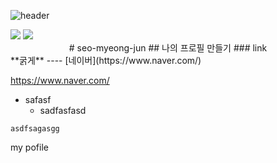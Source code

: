 ![header](https://capsule-render.vercel.app/api?type=slice&color=gradient&text=%20welcom%20%20&height=200&fontSize=100)

<img src="https://img.shields.io/badge/java-007396?style=for-the-badge&logo=java&logoColor=white"> 
<img src="https://i.namu.wiki/i/gZr0iiA5wsH6EaC58u-t6LBQmx-pxU2ejJHUP4-nd9pvsk-RyVWqZBQ5l_OGH3jSAG_ZvNsbAYfgZyGRpS_9uA.webp">

<div align=center>
# seo-myeong-jun
## 나의 프로필 만들기
### link
</div>
**굵게**
----
[네이버](https://www.naver.com/)

<https://www.naver.com/>

+ safasf
    + sadfasfasd

```
asdfsagasgg
```

my pofile
